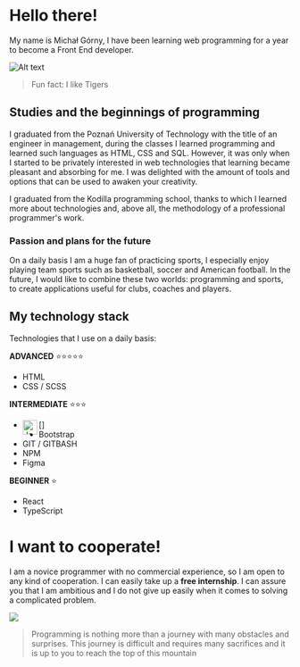 # Hello there!

My name is Michał Górny, I have been learning web programming for a year to become a Front End developer.

![Alt text](https://media.giphy.com/media/R9z50rPINd5ew/giphy.gif)

> Fun fact: I like Tigers

## Studies and the beginnings of programming

I graduated from the Poznań University of Technology with the title of an engineer in management, during the classes I learned programming and learned such languages as HTML, CSS and SQL. However, it was only when I started to be privately interested in web technologies that learning became pleasant and absorbing for me. I was delighted with the amount of tools and options that can be used to awaken your creativity.

I graduated from the Kodilla programming school, thanks to which I learned more about technologies and, above all, the methodology of a professional programmer's work.

### Passion and plans for the future

On a daily basis I am a huge fan of practicing sports, I especially enjoy playing team sports such as basketball, soccer and American football.
In the future, I would like to combine these two worlds: programming and sports, to create applications useful for clubs, coaches and players.

## My technology stack

Technologies that I use on a daily basis:

**ADVANCED** :star::star::star::star::star:

- HTML
- CSS / SCSS

**INTERMEDIATE** :star::star::star:

- [<img align="left" alt="JavaScript" width="26px" src="(https://raw.githubusercontent.com/github/explore/80688e429a7d4ef2fca1e82350fe8e3517d3494d/topics/javascript/javascript.png)"/>]
- Bootstrap
- GIT / GITBASH
- NPM
- Figma

**BEGINNER** :star:

- React
- TypeScript

# I want to cooperate!

I am a novice programmer with no commercial experience, so I am open to any kind of cooperation. I can easily take up a **free internship**. I can assure you that I am ambitious and I do not give up easily when it comes to solving a complicated problem.

![](https://www.testergier.pl/wp-content/uploads/2020/04/Journey-PS3.jpg)

> Programming is nothing more than a journey with many obstacles and surprises. This journey is difficult and requires many sacrifices and it is up to you to reach the top of this mountain
